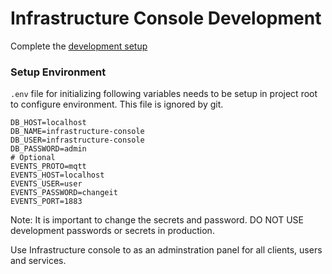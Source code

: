 # Infrastructure Console Development

Complete the [development setup](../development/README.md)

### Setup Environment

`.env` file for initializing following variables needs to be setup in project root to configure environment. This file is ignored by git.

```shell
DB_HOST=localhost
DB_NAME=infrastructure-console
DB_USER=infrastructure-console
DB_PASSWORD=admin
# Optional
EVENTS_PROTO=mqtt
EVENTS_HOST=localhost
EVENTS_USER=user
EVENTS_PASSWORD=changeit
EVENTS_PORT=1883
```

Note: It is important to change the secrets and password. DO NOT USE development passwords or secrets in production.

Use Infrastructure console to as an adminstration panel for all clients, users and services.
